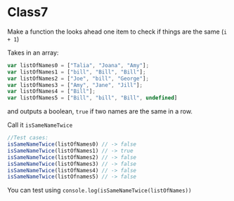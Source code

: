 # Class7
Make a function the looks ahead one item to check if things are the same (`i + 1`)

Takes in an array:
```javascript
var listOfNames0 = ["Talia", "Joana", "Amy"];
var listOfNames1 = ["bill", "Bill", "Bill"];
var listOfNames2 = ["Joe", "bill", "George"];
var listOfNames3 = ["Amy", "Jane", "Jill"];
var listOfNames4 = ["Bill"];
var listOfNames5 = ["Bill", "bill", "Bill", undefined]
```

and outputs a boolean, `true` if two names are the same in a row.

Call it `isSameNameTwice`

```javascript
//Test cases:
isSameNameTwice(listOfNames0) // -> false
isSameNameTwice(listOfNames1) // -> true
isSameNameTwice(listOfNames2) // -> false
isSameNameTwice(listOfNames3) // -> false
isSameNameTwice(listOfNames4) // -> false
isSameNameTwice(listOfnames5) // -> false
```

You can test using `console.log(isSameNameTwice(listOfNames))`
